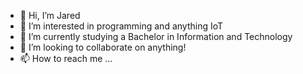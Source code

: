 - 👋 Hi, I’m Jared
- 👀 I’m interested in programming and anything IoT
- 🌱 I’m currently studying a Bachelor in Information and Technology
- 💞️ I’m looking to collaborate on anything!
- 📫 How to reach me ...

<!---
joj-d3v/joj-d3v is a ✨ special ✨ repository because its `README.md` (this file) appears on your GitHub profile.
You can click the Preview link to take a look at your changes.
--->
